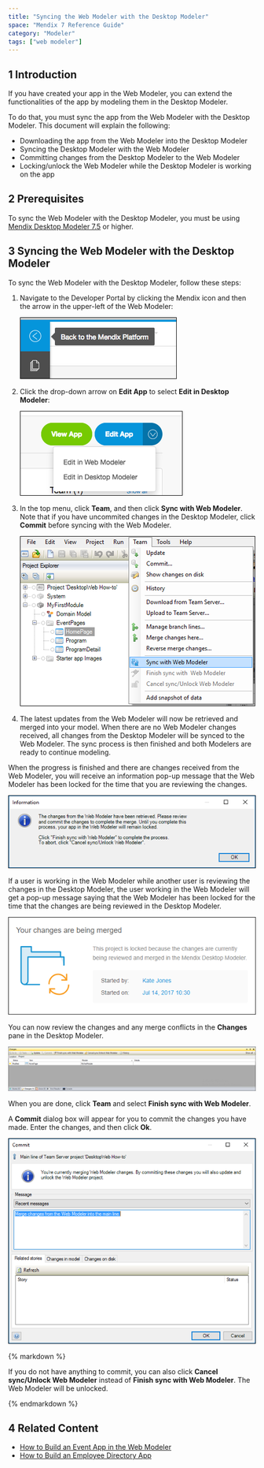 ```yaml
---
title: "Syncing the Web Modeler with the Desktop Modeler"
space: "Mendix 7 Reference Guide"
category: "Modeler"
tags: ["web modeler"]
---
```


## 1 Introduction

If you have created your app in the Web Modeler, you can extend the functionalities of the app by modeling them in the Desktop Modeler.

To do that, you must sync the app from the Web Modeler with the Desktop Modeler. This document will explain the following:

* Downloading the app from the Web Modeler into the Desktop Modeler
* Syncing the Desktop Modeler with the Web Modeler
* Committing changes from the Desktop Modeler to the Web Modeler
* Locking/unlock the Web Modeler while the Desktop Modeler is working on the app

## 2 Prerequisites

To sync the Web Modeler with the Desktop Modeler, you must be using [Mendix Desktop Modeler 7.5](https://appstore.home.mendix.com) or higher.

## 3 Syncing the Web Modeler with the Desktop Modeler

To sync the Web Modeler with the Desktop Modeler, follow these steps:

1. Navigate to the Developer Portal by clicking the Mendix icon and then the arrow in the upper-left of the Web Modeler:

    ![](attachments/desktop-howto/developer-portal.png)

2. Click the drop-down arrow on **Edit App** to select **Edit in Desktop Modeler**:

    ![](attachments/desktop-howto/edit-app.png)

3. In the top menu, click **Team**, and then click **Sync with Web Modeler**.  Note that if you have uncommited changes in the Desktop Modeler, click **Commit** before syncing with the Web Modeler.

    ![](attachments/desktop-howto/sync-webmodeler.png)

4. The latest updates from the Web Modeler will now be retrieved and merged into your model. When there are no Web Modeler changes received, all changes from the Desktop Modeler will be synced to the Web Modeler. The sync process is then finished and both Modelers are ready to continue modeling. 

When the progress is finished and there are changes received from the Web Modeler, you will receive an information pop-up message that the Web Modeler has been locked for the time that you are reviewing the changes.

![](attachments/desktop-howto/information-desktopmod.png)

If a user is working in the Web Modeler while another user is reviewing the changes in the Desktop Modeler, the user working in the Web Modeler will get a pop-up message saying that the Web Modeler has been locked for the time that the changes are being reviewed in the Desktop Modeler.

![](attachments/desktop-howto/information-webmodeler.png)

You can now review the changes and any merge conflicts in the **Changes** pane in the Desktop Modeler.

![](attachments/desktop-howto/changes.png)

When you are done, click **Team** and select **Finish sync with Web Modeler**.

A **Commit** dialog box will appear for you to commit the changes you have made. Enter the changes, and then click **Ok**.

![](attachments/desktop-howto/commit.png)

<div class="alert alert-info">{% markdown %}

If you do not have anything to commit, you can also click **Cancel sync/Unlock Web Modeler** instead of **Finish sync with Web Modeler**. The Web Modeler will be unlocked.

{% endmarkdown %}</div>

## 4 Related Content

* [How to Build an Event App in the Web Modeler](/howto/tutorials/webmodeler-event-app)
* [How to Build an Employee Directory App](/howto/tutorials/build-an-employee-directory-app)
